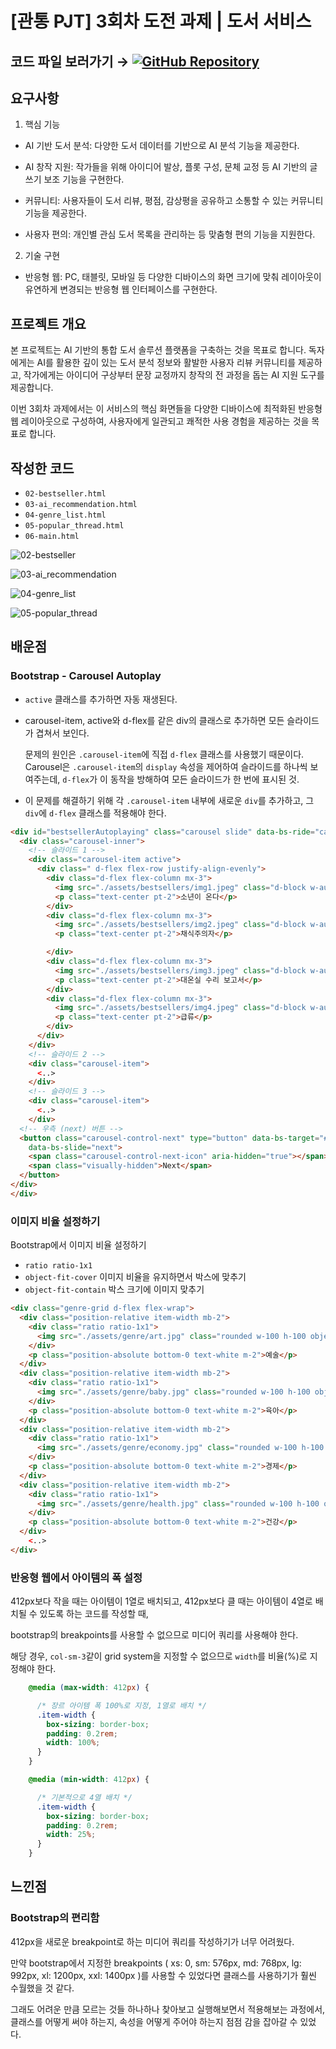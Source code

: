 # [관통 PJT] 3회차 도전 과제 | 도서 서비스

## 코드 파일 보러가기 → [![GitHub Repository](https://img.shields.io/badge/GitHub-ajjoona--git/pjt--03-yellow?style=flat&logo=github)](https://github.com/ajjoona-git/pjt-03.git)

## 요구사항
1. 핵심 기능

- AI 기반 도서 분석: 다양한 도서 데이터를 기반으로 AI 분석 기능을 제공한다.

- AI 창작 지원: 작가들을 위해 아이디어 발상, 플롯 구성, 문체 교정 등 AI 기반의 글쓰기 보조 기능을 구현한다.

- 커뮤니티: 사용자들이 도서 리뷰, 평점, 감상평을 공유하고 소통할 수 있는 커뮤니티 기능을 제공한다.

- 사용자 편의: 개인별 관심 도서 목록을 관리하는 등 맞춤형 편의 기능을 지원한다.

2. 기술 구현

- 반응형 웹: PC, 태블릿, 모바일 등 다양한 디바이스의 화면 크기에 맞춰 레이아웃이 유연하게 변경되는 반응형 웹 인터페이스를 구현한다.

## 프로젝트 개요
본 프로젝트는 AI 기반의 통합 도서 솔루션 플랫폼을 구축하는 것을 목표로 합니다. 독자에게는 AI를 활용한 깊이 있는 도서 분석 정보와 활발한 사용자 리뷰 커뮤니티를 제공하고, 작가에게는 아이디어 구상부터 문장 교정까지 창작의 전 과정을 돕는 AI 지원 도구를 제공합니다.

이번 3회차 과제에서는 이 서비스의 핵심 화면들을 다양한 디바이스에 최적화된 반응형 웹 레이아웃으로 구성하여, 사용자에게 일관되고 쾌적한 사용 경험을 제공하는 것을 목표로 합니다.

## 작성한 코드

- `02-bestseller.html`
- `03-ai_recommendation.html`
- `04-genre_list.html`
- `05-popular_thread.html`
- `06-main.html`

![02-bestseller](../images/pjt-03_1.png)

![03-ai_recommendation](../images/pjt-03_2.png)

![04-genre_list](../images/pjt-03_3.png)

![05-popular_thread](../images/pjt-03_4.png)

## 배운점

### Bootstrap - Carousel Autoplay

- `active` 클래스를 추가하면 자동 재생된다.
- carousel-item, active와 d-flex를 같은 div의 클래스로 추가하면 모든 슬라이드가 겹쳐서 보인다.
    
    문제의 원인은 `.carousel-item`에 직접 `d-flex` 클래스를 사용했기 때문이다. Carousel은 `.carousel-item`의 `display` 속성을 제어하여 슬라이드를 하나씩 보여주는데, `d-flex`가 이 동작을 방해하여 모든 슬라이드가 한 번에 표시된 것.
    
- 이 문제를 해결하기 위해 각 `.carousel-item` 내부에 새로운 `div`를 추가하고, 그 `div`에 `d-flex` 클래스를 적용해야 한다.

```html
<div id="bestsellerAutoplaying" class="carousel slide" data-bs-ride="carousel">
  <div class="carousel-inner">
    <!-- 슬라이드 1 -->
    <div class="carousel-item active">
      <div class=" d-flex flex-row justify-align-evenly">
        <div class="d-flex flex-column mx-3">
          <img src="./assets/bestsellers/img1.jpeg" class="d-block w-auto" alt="book1">
          <p class="text-center pt-2">소년이 온다</p>
        </div>
        <div class="d-flex flex-column mx-3">
          <img src="./assets/bestsellers/img2.jpeg" class="d-block w-auto" alt="book2">
          <p class="text-center pt-2">채식주의자</p>

        </div>
        <div class="d-flex flex-column mx-3">
          <img src="./assets/bestsellers/img3.jpeg" class="d-block w-auto" alt="book3">
          <p class="text-center pt-2">대온실 수리 보고서</p>
        </div>
        <div class="d-flex flex-column mx-3">
          <img src="./assets/bestsellers/img4.jpeg" class="d-block w-auto" alt="book4">
          <p class="text-center pt-2">급류</p>
        </div>
      </div>
    </div>
    <!-- 슬라이드 2 -->
    <div class="carousel-item">
      <..>
    </div>
    <!-- 슬라이드 3 -->
    <div class="carousel-item">
      <..>
    </div>
  <!-- 우측 (next) 버튼 -->
  <button class="carousel-control-next" type="button" data-bs-target="#bestsellerAutoplaying"
    data-bs-slide="next">
    <span class="carousel-control-next-icon" aria-hidden="true"></span>
    <span class="visually-hidden">Next</span>
  </button>
</div>
</div>
```

### 이미지 비율 설정하기

Bootstrap에서 이미지 비율 설정하기

- `ratio ratio-1x1`
- `object-fit-cover` 이미지 비율을 유지하면서 박스에 맞추기
- `object-fit-contain` 박스 크기에 이미지 맞추기

```html
<div class="genre-grid d-flex flex-wrap">
  <div class="position-relative item-width mb-2">
    <div class="ratio ratio-1x1">
      <img src="./assets/genre/art.jpg" class="rounded w-100 h-100 object-fit-cover" alt="art">
    </div>
    <p class="position-absolute bottom-0 text-white m-2">예술</p>
  </div> 
  <div class="position-relative item-width mb-2">
    <div class="ratio ratio-1x1">
      <img src="./assets/genre/baby.jpg" class="rounded w-100 h-100 object-fit-cover" alt="baby">
    </div>
    <p class="position-absolute bottom-0 text-white m-2">육아</p>
  </div>
  <div class="position-relative item-width mb-2">
    <div class="ratio ratio-1x1">
      <img src="./assets/genre/economy.jpg" class="rounded w-100 h-100 object-fit-cover" alt="economy">
    </div>
    <p class="position-absolute bottom-0 text-white m-2">경제</p>
  </div>
  <div class="position-relative item-width mb-2">
    <div class="ratio ratio-1x1">
      <img src="./assets/genre/health.jpg" class="rounded w-100 h-100 object-fit-cover" alt="health">
    </div>
    <p class="position-absolute bottom-0 text-white m-2">건강</p>
  </div>
    <..>
</div>
```

### 반응형 웹에서 아이템의 폭 설정

412px보다 작을 때는 아이템이 1열로 배치되고, 
412px보다 클 때는 아이템이 4열로 배치될 수 있도록 하는 코드를 작성할 때,

bootstrap의 breakpoints를 사용할 수 없으므로 미디어 쿼리를 사용해야 한다.

해당 경우, `col-sm-3`같이 grid system을 지정할 수 없으므로 `width`를 비율(%)로 지정해야 한다. 

```css
    @media (max-width: 412px) {

      /* 장르 아이템 폭 100%로 지정, 1열로 배치 */
      .item-width {
        box-sizing: border-box;
        padding: 0.2rem;
        width: 100%;
      }
    }

    @media (min-width: 412px) {

      /* 기본적으로 4열 배치 */
      .item-width {
        box-sizing: border-box;
        padding: 0.2rem;
        width: 25%;
      }
    }
```

## 느낀점

### Bootstrap의 편리함

412px을 새로운 breakpoint로 하는 미디어 쿼리를 작성하기가 너무 어려웠다.

만약 bootstrap에서 지정한 breakpoints (  xs: 0,  sm: 576px,  md: 768px,  lg: 992px,  xl: 1200px,  xxl: 1400px )를 사용할 수 있었다면 클래스를 사용하기가 훨씬 수월했을 것 같다.

그래도 어려운 만큼 모르는 것들 하나하나 찾아보고 실행해보면서 적용해보는 과정에서, 클래스를 어떻게 써야 하는지, 속성을 어떻게 주어야 하는지 점점 감을 잡아갈 수 있었다.